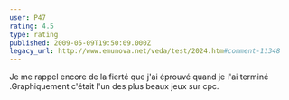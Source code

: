 ```yaml
---
user: P47
rating: 4.5
type: rating
published: 2009-05-09T19:50:09.000Z
legacy_url: http://www.emunova.net/veda/test/2024.htm#comment-11348
---
```

Je me rappel encore de la fierté que j'ai éprouvé quand je l'ai terminé .Graphiquement c'était l'un des plus beaux jeux sur cpc.
